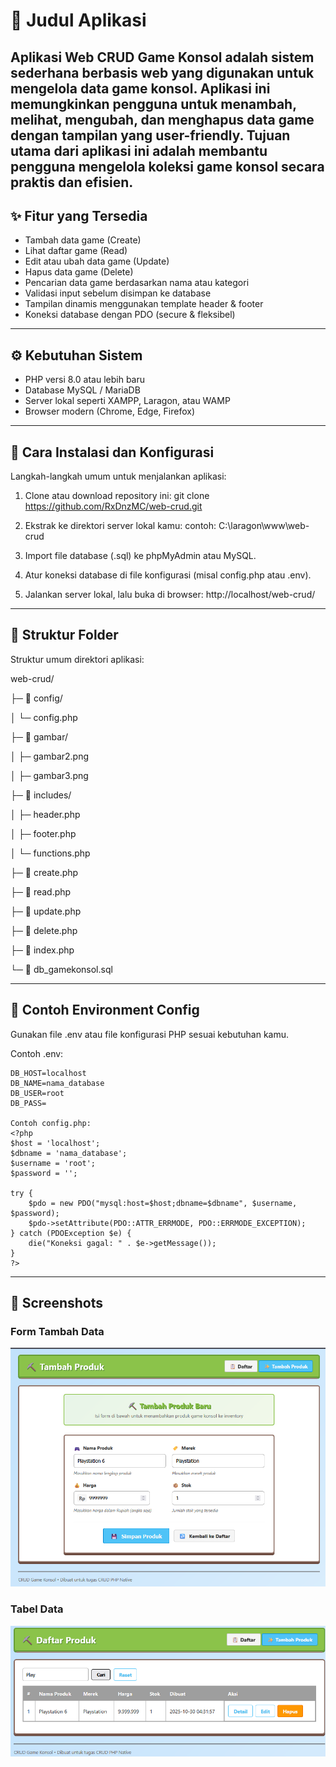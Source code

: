 # 🧾 Judul Aplikasi
Aplikasi Web CRUD Game Konsol adalah sistem sederhana berbasis web yang digunakan untuk mengelola data game konsol.
Aplikasi ini memungkinkan pengguna untuk menambah, melihat, mengubah, dan menghapus data game dengan tampilan yang user-friendly.
Tujuan utama dari aplikasi ini adalah membantu pengguna mengelola koleksi game konsol secara praktis dan efisien.
---

## ✨ Fitur yang Tersedia
- Tambah data game (Create)
- Lihat daftar game (Read)
- Edit atau ubah data game (Update)
- Hapus data game (Delete)
- Pencarian data game berdasarkan nama atau kategori
- Validasi input sebelum disimpan ke database
- Tampilan dinamis menggunakan template header & footer
- Koneksi database dengan PDO (secure & fleksibel)
---

## ⚙️ Kebutuhan Sistem
- PHP versi 8.0 atau lebih baru
- Database MySQL / MariaDB
- Server lokal seperti XAMPP, Laragon, atau WAMP
- Browser modern (Chrome, Edge, Firefox)

---

## 🚀 Cara Instalasi dan Konfigurasi
Langkah-langkah umum untuk menjalankan aplikasi:

1. Clone atau download repository ini:
   git clone https://github.com/RxDnzMC/web-crud.git

2. Ekstrak ke direktori server lokal kamu:
   contoh: C:\laragon\www\web-crud

3. Import file database (.sql) ke phpMyAdmin atau MySQL.

4. Atur koneksi database di file konfigurasi (misal config.php atau .env).

5. Jalankan server lokal, lalu buka di browser:
   http://localhost/web-crud/

---

## 📂 Struktur Folder
Struktur umum direktori aplikasi:

web-crud/

├─ 📁 config/

│  └─ config.php

├─ 📁 gambar/

│  ├─ gambar2.png

│  ├─ gambar3.png

├─ 📁 includes/

│  ├─ header.php

│  ├─ footer.php

│  └─ functions.php

├─ 📄 create.php

├─ 📄 read.php

├─ 📄 update.php

├─ 📄 delete.php

├─ 📄 index.php

└─ 📄 db_gamekonsol.sql

---

## 🔧 Contoh Environment Config
Gunakan file .env atau file konfigurasi PHP sesuai kebutuhan kamu.


Contoh .env:
```
DB_HOST=localhost
DB_NAME=nama_database
DB_USER=root
DB_PASS=

Contoh config.php:
<?php
$host = 'localhost';
$dbname = 'nama_database';
$username = 'root';
$password = '';

try {
    $pdo = new PDO("mysql:host=$host;dbname=$dbname", $username, $password);
    $pdo->setAttribute(PDO::ATTR_ERRMODE, PDO::ERRMODE_EXCEPTION);    
} catch (PDOException $e) {
    die("Koneksi gagal: " . $e->getMessage());    
}
?>
```

---

## 📸 Screenshots

### Form Tambah Data
![Form Tambah Data](gambar/gambar2.png)

### Tabel Data
![Tabel Data](gambar/gambar3.png)








